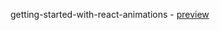 getting-started-with-react-animations - [preview](https://getting-started-with-react-animations.vercel.app/)
